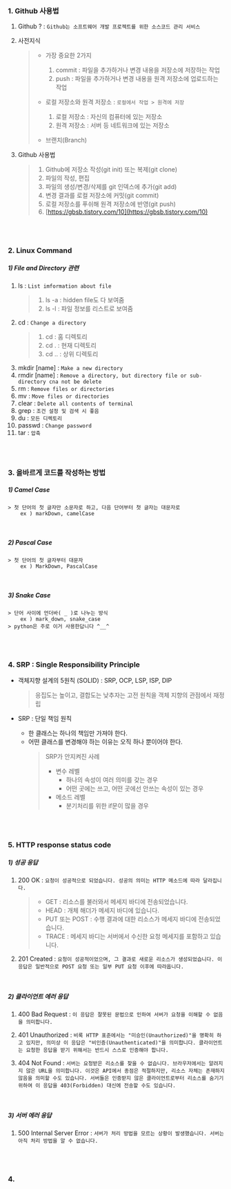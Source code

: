 ### 1. Github 사용법

1. Github ? : `Github는 소프트웨어 개발 프로젝트를 위한 소스코드 관리 서비스`

2. 사전지식
    > - 가장 중요한 2가지
    >   1. commit : 파일을 추가하거나 변경 내용을 저장소에 저장하는 작업
    >   2. push : 파일을 추가하거나 변경 내용을 원격 저장소에 업로드하는 작업
    > 
    > - 로컬 저장소와 원격 저장소 : `로컬에서 작업 > 원격에 저장`
    >   1. 로컬 저장소 : 자신의 컴퓨터에 있는 저장소
    >   2. 원격 저장소 : 서버 등 네트워크에 있는 저장소
    >
    > - 브랜치(Branch)
    
3. Github 사용법
    > 1. Github에 저장소 작성(git init) 또는 복제(git clone)
    > 2. 파일의 작성, 편집
    > 3. 파일의 생성/변경/삭제를 git 인덱스에 추가(git add)
    > 4. 변경 결과를 로컬 저장소에 커밋(git commit)
    > 5. 로컬 저장소를 푸쉬해 원격 저장소에 반영(git push)
    > 6. [https://gbsb.tistory.com/10](https://gbsb.tistory.com/10)

<br>
<br>

### 2. Linux Command

##### 1) File and Directory 관련

1. ls : `List imformation about file`
    > 1. ls -a : hidden file도 다 보여줌
    > 2. ls -l : 파일 정보를 리스트로 보여줌
2. cd : `Change a directory`
    > 1. cd : 홈 디렉토리
    > 2. cd . : 현재 디렉토리
    > 3. cd .. : 상위 디렉토리
3. mkdir [name] : `Make a new directory`
4. rmdir [name] : `Remove a directory, but directory file or sub-directory cna not be delete`
5. rm  : `Remove files or directories`
6. mv : `Move files or directories`
7. clear : `Delete all contents of terminal`
8. grep : `조건 설정 및 검색 시 좋음`
9. du : `모든 디렉토리`
10. passwd : `Change password`
11. tar : `압축`

<br>
<br>

### 3. 올바르게 코드를 작성하는 방법

##### 1) Camel Case
    > 첫 단어의 첫 글자만 소문자로 하고, 다음 단어부터 첫 글자는 대문자로
        ex ) markDown, camelCase

<br>

##### 2) Pascal Case
    > 첫 단어의 첫 글자부터 대문자
        ex ) MarkDown, PascalCase
    
<br>

##### 3) Snake Case
    > 단어 사이에 언더바( _ )로 나누는 방식
        ex ) mark_down, snake_case
    > python은 주로 이거 사용한답니다 ^__^


<br>
<br>

### 4. SRP : Single Responsibility Principle

- 객체지향 설계의 5원칙 (SOLID) : SRP, OCP, LSP, ISP, DIP
    > 응집도는 높이고, 결합도는 낮추자는 고전 원칙을 객체 지향의 관점에서 재정립

- SRP : 단일 책임 원칙
    - 한 클래스는 하나의 책임만 가져야 한다.
    - 어떤 클래스를 변경해야 하는 이유는 오직 하나 뿐이어야 한다.
        > SRP가 안지켜진 사례
        >   - 변수 레벨
        >       - 하나의 속성이 여러 의미를 갖는 경우
        >       - 어떤 곳에는 쓰고, 어떤 곳에선 안쓰는 속성이 있는 경우
        >   - 메소드 레벨
        >       - 분기처리를 위한 if문이 많을 경우


<br>
<br>

### 5. HTTP response status code

##### 1) 성공 응답

1. 200 OK : `요청이 성공적으로 되었습니다. 성공의 의미는 HTTP 메소드에 따라 달라집니다.`
    > - GET : 리소스를 불러와서 메세지 바디에 전송되었습니다.
    > - HEAD : 개체 해더가 메세지 바디에 있습니다.
    > - PUT 또는 POST : 수행 결과에 대한 리소스가 메세지 바디에 전송되었습니다.
    > - TRACE : 메세지 바디는 서버에서 수신한 요청 메세지를 포함하고 있습니다.

2. 201 Created : `요청이 성공적이었으며, 그 결과로 새로운 리소스가 생성되었습니다.
이 응답은 일반적으로 POST 요청 또는 일부 PUT 요청 이후에 따라옵니다.`

<br>

##### 2) 클라이언트 에러 응답

1. 400 Bad Request : `이 응답은 잘못된 문법으로 인하여 서버가 요청을 이해할 수 없음을 의미합니다.`

2. 401 Unauthorized : `비록 HTTP 표준에서는 "미승인(Unauthorized)"을 명확히 하고 있지만,
의미상 이 응답은 "비인증(Unauthenticated)"을 의미합니다. 클라이언트는 요청한 응답을 받기 위해서는 반드시
스스로 인증해야 합니다.`

3. 404 Not Found : `서버는 요청받은 리소스를 찾을 수 없습니다. 브라우저에서는 알려지지 않은
URL을 의미합니다. 이것은 API에서 종점은 적절하지만, 리소스 자체는 존재하지 않음을 의미할 수도 있습니다.
서버들은 인증받지 않은 클라이언트로부터 리소스를 숨기기 위하여 이 응답을 403(Forbidden) 대신에 전송할 수도 있습니다.`

<br>

##### 3) 서버 에러 응답

1. 500 Internal Server Error : `서버가 처리 방법을 모르는 상황이 발생했습니다. 서버는 아직 처리 방법을 알 수 없습니다.`


<br>
<br>

### 4.